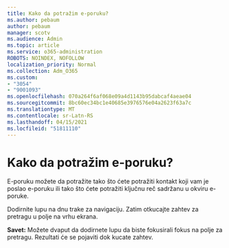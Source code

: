 ```yaml
---
title: Kako da potražim e-poruku?
ms.author: pebaum
author: pebaum
manager: scotv
ms.audience: Admin
ms.topic: article
ms.service: o365-administration
ROBOTS: NOINDEX, NOFOLLOW
localization_priority: Normal
ms.collection: Adm_O365
ms.custom:
- "3054"
- "9001093"
ms.openlocfilehash: 070a264f6af068e09a4d1143b95dabcaf4aeae04
ms.sourcegitcommit: 8bc60ec34bc1e40685e3976576e04a2623f63a7c
ms.translationtype: MT
ms.contentlocale: sr-Latn-RS
ms.lasthandoff: 04/15/2021
ms.locfileid: "51811110"
---
```

# <a name="how-do-i-search-for-an-email"></a>Kako da potražim e-poruku?

E-poruku možete da potražite tako što ćete potražiti kontakt koji vam je poslao e-poruku ili tako što ćete potražiti ključnu reč sadržanu u okviru e-poruke.

Dodirnite lupu na dnu trake za navigaciju. Zatim otkucajte zahtev za pretragu u polje na vrhu ekrana. 

**Savet:** Možete dvaput da dodirnete lupu da biste fokusirali fokus na polje za pretragu. Rezultati će se pojaviti dok kucate zahtev. 
